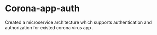 ﻿# Corona-app-auth
 Created a microservice architecture which supports authentication and authorization for existed corona virus app .
